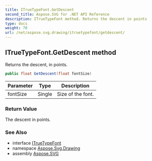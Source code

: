 ```yaml
---
title: ITrueTypeFont.GetDescent
second_title: Aspose.SVG for .NET API Reference
description: ITrueTypeFont method. Returns the descent in points
type: docs
weight: 70
url: /net/aspose.svg.drawing/itruetypefont/getdescent/
---
```

## ITrueTypeFont.GetDescent method

Returns the descent, in points.

```csharp
public float GetDescent(float fontSize)
```

| Parameter | Type | Description |
| --- | --- | --- |
| fontSize | Single | Size of the font. |

### Return Value

The descent in points.

### See Also

* interface [ITrueTypeFont](../)
* namespace [Aspose.Svg.Drawing](../../itruetypefont/)
* assembly [Aspose.SVG](../../../)
